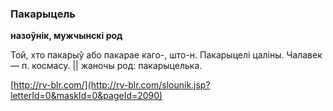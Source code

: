 ### Пакарыцель
**назоўнік, мужчынскі род**

Той, хто пакарыў або пакарае каго-, што-н. Пакарыцелі цаліны. Чалавек — п. космасу. || жаночы род: пакарыцелька.

<a rel="author">[http://rv-blr.com/](http://rv-blr.com/slounik.jsp?letterId=0&maskId=0&pageId=2090)</a>
